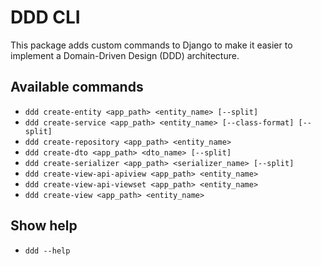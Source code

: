 # DDD CLI

This package adds custom commands to Django to make it easier to implement a Domain-Driven Design (DDD) architecture.

## Available commands

- `ddd create-entity <app_path> <entity_name> [--split]`
- `ddd create-service <app_path> <entity_name> [--class-format] [--split]`
- `ddd create-repository <app_path> <entity_name>`
- `ddd create-dto <app_path> <dto_name> [--split]`
- `ddd create-serializer <app_path> <serializer_name> [--split]`
- `ddd create-view-api-apiview <app_path> <entity_name>`
- `ddd create-view-api-viewset <app_path> <entity_name>`
- `ddd create-view <app_path> <entity_name>`

## Show help
- `ddd --help`